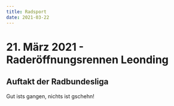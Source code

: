 ```yaml
---
title: Radsport
date: 2021-03-22
---
```

# 21. März 2021 - Raderöffnungsrennen Leonding
## Auftakt der Radbundesliga

Gut ists gangen, nichts ist gschehn!
